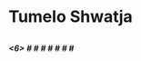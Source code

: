 <h1> Tumelo Shwatja
  <h2> 
    <h3> 
      <h4> 
        <h5> 
          <6> 
# 
# 
# 
# 
# 
# 
# 
